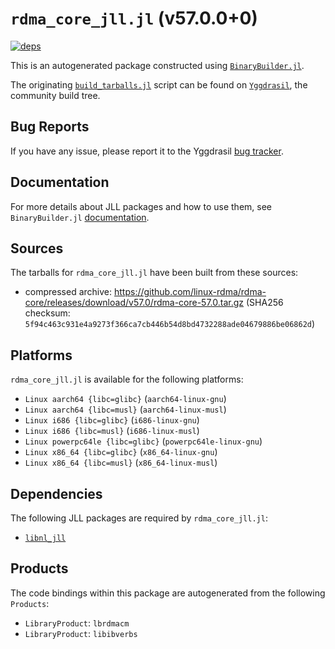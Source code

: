 # `rdma_core_jll.jl` (v57.0.0+0)

[![deps](https://juliahub.com/docs/rdma_core_jll/deps.svg)](https://juliahub.com/ui/Packages/General/rdma_core_jll/)

This is an autogenerated package constructed using [`BinaryBuilder.jl`](https://github.com/JuliaPackaging/BinaryBuilder.jl).

The originating [`build_tarballs.jl`](https://github.com/JuliaPackaging/Yggdrasil/blob/b16783e1d87c25280cd0d72a4e2f484ec9b0979c/R/rdma_core/build_tarballs.jl) script can be found on [`Yggdrasil`](https://github.com/JuliaPackaging/Yggdrasil/), the community build tree.

## Bug Reports

If you have any issue, please report it to the Yggdrasil [bug tracker](https://github.com/JuliaPackaging/Yggdrasil/issues).

## Documentation

For more details about JLL packages and how to use them, see `BinaryBuilder.jl` [documentation](https://docs.binarybuilder.org/stable/jll/).

## Sources

The tarballs for `rdma_core_jll.jl` have been built from these sources:

* compressed archive: https://github.com/linux-rdma/rdma-core/releases/download/v57.0/rdma-core-57.0.tar.gz (SHA256 checksum: `5f94c463c931e4a9273f366ca7cb446b54d8bd4732288ade04679886be06862d`)

## Platforms

`rdma_core_jll.jl` is available for the following platforms:

* `Linux aarch64 {libc=glibc}` (`aarch64-linux-gnu`)
* `Linux aarch64 {libc=musl}` (`aarch64-linux-musl`)
* `Linux i686 {libc=glibc}` (`i686-linux-gnu`)
* `Linux i686 {libc=musl}` (`i686-linux-musl`)
* `Linux powerpc64le {libc=glibc}` (`powerpc64le-linux-gnu`)
* `Linux x86_64 {libc=glibc}` (`x86_64-linux-gnu`)
* `Linux x86_64 {libc=musl}` (`x86_64-linux-musl`)

## Dependencies

The following JLL packages are required by `rdma_core_jll.jl`:

* [`libnl_jll`](https://github.com/JuliaBinaryWrappers/libnl_jll.jl)

## Products

The code bindings within this package are autogenerated from the following `Products`:

* `LibraryProduct`: `lbrdmacm`
* `LibraryProduct`: `libibverbs`
